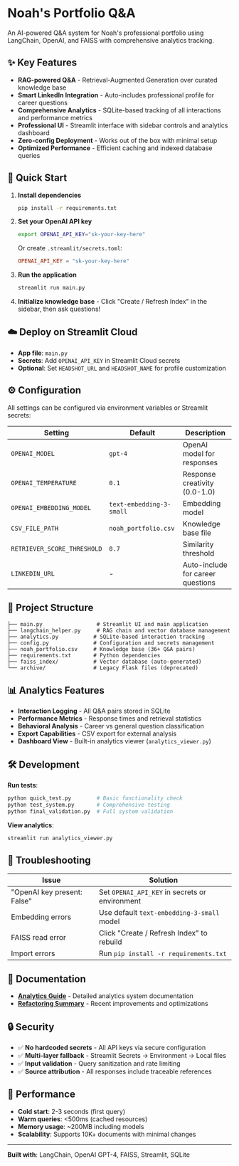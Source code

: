 # Noah's Portfolio Q&A

An AI-powered Q&A system for Noah's professional portfolio using LangChain, OpenAI, and FAISS with comprehensive analytics tracking.

## ✨ Key Features
- **RAG-powered Q&A** - Retrieval-Augmented Generation over curated knowledge base
- **Smart LinkedIn Integration** - Auto-includes professional profile for career questions  
- **Comprehensive Analytics** - SQLite-based tracking of all interactions and performance metrics
- **Professional UI** - Streamlit interface with sidebar controls and analytics dashboard
- **Zero-config Deployment** - Works out of the box with minimal setup
- **Optimized Performance** - Efficient caching and indexed database queries

## 🚀 Quick Start

1. **Install dependencies**
   ```bash
   pip install -r requirements.txt
   ```

2. **Set your OpenAI API key**
   ```bash
   export OPENAI_API_KEY="sk-your-key-here"
   ```
   Or create `.streamlit/secrets.toml`:
   ```toml
   OPENAI_API_KEY = "sk-your-key-here"
   ```

3. **Run the application**
   ```bash
   streamlit run main.py
   ```

4. **Initialize knowledge base** - Click "Create / Refresh Index" in the sidebar, then ask questions!

## ☁️ Deploy on Streamlit Cloud

- **App file**: `main.py`
- **Secrets**: Add `OPENAI_API_KEY` in Streamlit Cloud secrets
- **Optional**: Set `HEADSHOT_URL` and `HEADSHOT_NAME` for profile customization

## ⚙️ Configuration

All settings can be configured via environment variables or Streamlit secrets:

| Setting | Default | Description |
|---------|---------|-------------|
| `OPENAI_MODEL` | `gpt-4` | OpenAI model for responses |
| `OPENAI_TEMPERATURE` | `0.1` | Response creativity (0.0-1.0) |
| `OPENAI_EMBEDDING_MODEL` | `text-embedding-3-small` | Embedding model |
| `CSV_FILE_PATH` | `noah_portfolio.csv` | Knowledge base file |
| `RETRIEVER_SCORE_THRESHOLD` | `0.7` | Similarity threshold |
| `LINKEDIN_URL` | - | Auto-include for career questions |

## 📁 Project Structure

```
├── main.py                 # Streamlit UI and main application
├── langchain_helper.py     # RAG chain and vector database management
├── analytics.py           # SQLite-based interaction tracking
├── config.py              # Configuration and secrets management
├── noah_portfolio.csv     # Knowledge base (36+ Q&A pairs)
├── requirements.txt       # Python dependencies
├── faiss_index/           # Vector database (auto-generated)
└── archive/               # Legacy Flask files (deprecated)
```

## 📊 Analytics Features

- **Interaction Logging** - All Q&A pairs stored in SQLite
- **Performance Metrics** - Response times and retrieval statistics  
- **Behavioral Analysis** - Career vs general question classification
- **Export Capabilities** - CSV export for external analysis
- **Dashboard View** - Built-in analytics viewer (`analytics_viewer.py`)

## 🛠️ Development

**Run tests**:
```bash
python quick_test.py        # Basic functionality check
python test_system.py       # Comprehensive testing
python final_validation.py  # Full system validation
```

**View analytics**:
```bash
streamlit run analytics_viewer.py
```

## 🔧 Troubleshooting

| Issue | Solution |
|-------|----------|
| "OpenAI key present: False" | Set `OPENAI_API_KEY` in secrets or environment |
| Embedding errors | Use default `text-embedding-3-small` model |
| FAISS read error | Click "Create / Refresh Index" to rebuild |
| Import errors | Run `pip install -r requirements.txt` |

## 📖 Documentation

- **[Analytics Guide](ANALYTICS_GUIDE.md)** - Detailed analytics system documentation
- **[Refactoring Summary](REFACTORING_SUMMARY.md)** - Recent improvements and optimizations

## 🔒 Security

- ✅ **No hardcoded secrets** - All API keys via secure configuration
- ✅ **Multi-layer fallback** - Streamlit Secrets → Environment → Local files
- ✅ **Input validation** - Query sanitization and rate limiting
- ✅ **Source attribution** - All responses include traceable references

## 🚀 Performance

- **Cold start**: 2-3 seconds (first query)
- **Warm queries**: <500ms (cached resources)
- **Memory usage**: ~200MB including models
- **Scalability**: Supports 10K+ documents with minimal changes

---

**Built with**: LangChain, OpenAI GPT-4, FAISS, Streamlit, SQLite
